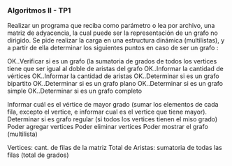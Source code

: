 ### Algoritmos II - TP1

Realizar un programa que reciba como parámetro o lea por archivo, una matriz de adyacencia,
la cual puede ser la representación de un grafo no dirigido.
Se pide realizar la carga en una estructura dinámica (multilistas), y a partir de ella
determinar los siguientes puntos en caso de ser un grafo :

OK..Verificar si es un grafo (la sumatoria de grados de todos los vertices tiene que ser igual al doble de aristas del grafo
OK..Informar la cantidad de vértices
OK..Informar la cantidad de aristas
OK..Determinar si es un grafo bipartito
OK..Determinar si es un grafo plano
OK..Determinar si es un grafo simple
OK..Determinar si es un grafo completo

Informar cuál es el vértice de mayor grado (sumar los elementos de cada fila, excepto el vertice, 
e informar cual es el vertice que tiene mayor).
Determinar si es grafo regular (si todos los vertices tienen el miso grado)
Poder agregar vertices
Poder eliminar vertices
Poder mostrar el grafo (multilista)

Vertices: cant. de filas de la matriz
Total de Aristas: sumatoria de todas las filas (total de grados)
